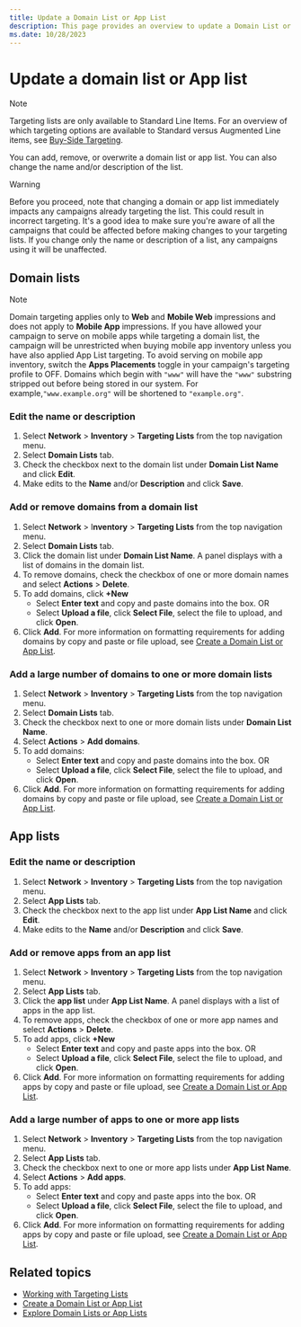 ```yaml
---
title: Update a Domain List or App List
description: This page provides an overview to update a Domain List or App List. Learn to edit name and description, add or delete domain/apps for Domain List and App List.   
ms.date: 10/28/2023
---
```



# Update a domain list or App list

> [!NOTE]
> Targeting lists are only available to Standard Line Items. For an overview of which targeting options are available to Standard versus Augmented Line items, see [Buy-Side Targeting](buy-side-targeting.md).

You can add, remove, or overwrite a domain list or app list. You can also change the name and/or description of the list.

> [!WARNING]
> Before you proceed, note that changing a domain or app list immediately impacts any campaigns already targeting the list. This could result in incorrect targeting. It's a good idea to make sure you're aware of all the campaigns that could be affected before making changes to your targeting lists. If you change only the name or description of a list, any campaigns using it will be unaffected.

## Domain lists

> [!NOTE]
> Domain targeting applies only to **Web** and **Mobile Web** impressions and does not apply to **Mobile App** impressions. If you have allowed your campaign to serve on mobile apps while targeting a domain list, the campaign will be unrestricted when buying mobile app inventory unless you have also applied App List targeting. To avoid serving on mobile app inventory, switch the **Apps Placements** toggle in your campaign's targeting profile to OFF. Domains which begin with `"www"` will have the `"www"` substring stripped out before being stored in our system. For example,`"www.example.org"` will be shortened to `"example.org"`.

### Edit the name or description

1. Select **Network** \> **Inventory** \> **Targeting Lists** from the top navigation menu.
1. Select **Domain Lists** tab.
1. Check the checkbox next to the domain list under **Domain List Name** and click **Edit**.
1. Make edits to the **Name** and/or **Description** and click **Save**.

### Add or remove domains from a domain list

1. Select **Network** \> I**nventory** \> **Targeting Lists** from the top navigation menu.
1. Select **Domain Lists** tab.
1. Click the domain list under **Domain List Name**. A panel displays with a list of domains in the domain list.
1. To remove domains, check the checkbox of one or more domain names and select **Actions** \> **Delete**.
1. To add domains, click **+New**
    - Select **Enter text** and copy and paste domains into the box. OR
    - Select **Upload a file**, click **Select File**, select the file to upload, and click **Open**.
1. Click **Add**. For more information on formatting requirements for adding domains by copy and paste or file upload, see [Create a Domain List or App List](create-a-domain-list-or-app-list.md).

### Add a large number of domains to one or more domain lists

1. Select **Network** \> **Inventory** \> **Targeting Lists** from the top navigation menu.
1. Select **Domain Lists** tab.
1. Check the checkbox next to one or more domain lists under **Domain List Name**.
1. Select **Actions** \> **Add domains**.
1. To add domains:
    - Select **Enter text** and copy and paste domains into the box. OR
    - Select **Upload a file**, click **Select File**, select the file to upload, and click **Open**.
1. Click **Add**. For more information on formatting requirements for adding domains by copy and paste or file upload, see [Create a Domain List or App List](create-a-domain-list-or-app-list.md).

## App lists

### Edit the name or description

1. Select **Network** \> **Inventory** \> **Targeting Lists** from the top navigation menu.
1. Select **App Lists** tab.
1. Check the checkbox next to the app list under **App List Name** and click **Edit**.
1. Make edits to the **Name** and/or **Description** and click **Save**.

### Add or remove apps from an app list

1. Select **Network** \> **Inventory** \> **Targeting Lists** from the top navigation menu.
1. Select **App Lists** tab.
1. Click the **app list** under **App List Name**. A panel displays with a list of apps in the app list.
1. To remove apps, check the checkbox of one or more app names and select **Actions** \> **Delete**.
1. To add apps, click **+New**
    - Select **Enter text** and copy and paste apps into the box. OR
    - Select **Upload a file**, click **Select File**, select the file to upload, and click **Open**.
1. Click **Add**. For more information on formatting requirements for adding apps by copy and paste or file upload, see [Create a Domain List or App List](create-a-domain-list-or-app-list.md).

### Add a large number of apps to one or more app lists

1. Select **Network** \> **Inventory** \> **Targeting Lists** from the top navigation menu.
1. Select **App Lists** tab.
1. Check the checkbox next to one or more app lists under **App List Name**.
1. Select **Actions** \> **Add apps**.
1. To add apps:
    - Select **Enter text** and copy and paste apps into the box. OR
    - Select **Upload a file**, click **Select File**, select the file to upload, and click **Open**.
1. Click **Add**. For more information on formatting requirements for adding apps by copy and paste or file upload, see [Create a Domain List or App List](create-a-domain-list-or-app-list.md).

## Related topics

- [Working with Targeting Lists](working-with-targeting-lists.md)
- [Create a Domain List or App List](create-a-domain-list-or-app-list.md)
- [Explore Domain Lists or App Lists](explore-domain-lists-or-app-lists.md)